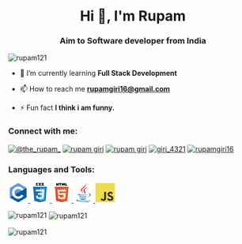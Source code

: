 <h1 align="center">Hi 👋, I'm Rupam</h1>
<h3 align="center">Aim to Software developer from India</h3>

<p align="left"> <img src="https://komarev.com/ghpvc/?username=rupam121&label=Profile%20views&color=0e75b6&style=flat" alt="rupam121" /> </p>



- 🌱 I’m currently learning **Full Stack Development**

- 📫 How to reach me **rupamgiri16@gmail.com**

- ⚡ Fun fact **I think i am funny.**

<h3 align="left">Connect with me:</h3>
<p align="left">
<a href="https://twitter.com/@the_rupam_" target="blank"><img align="center" src="https://raw.githubusercontent.com/rahuldkjain/github-profile-readme-generator/master/src/images/icons/Social/twitter.svg" alt="@the_rupam_" height="30" width="40" /></a>
<a href="https://linkedin.com/in/rupam giri" target="blank"><img align="center" src="https://raw.githubusercontent.com/rahuldkjain/github-profile-readme-generator/master/src/images/icons/Social/linked-in-alt.svg" alt="rupam giri" height="30" width="40" /></a>
<a href="https://fb.com/rupam giri" target="blank"><img align="center" src="https://raw.githubusercontent.com/rahuldkjain/github-profile-readme-generator/master/src/images/icons/Social/facebook.svg" alt="rupam giri" height="30" width="40" /></a>
<a href="https://www.codechef.com/users/giri_4321" target="blank"><img align="center" src="https://cdn.jsdelivr.net/npm/simple-icons@3.1.0/icons/codechef.svg" alt="giri_4321" height="30" width="40" /></a>
<a href="https://www.hackerrank.com/rupamgiri16" target="blank"><img align="center" src="https://raw.githubusercontent.com/rahuldkjain/github-profile-readme-generator/master/src/images/icons/Social/hackerrank.svg" alt="rupamgiri16" height="30" width="40" /></a>
</p>

<h3 align="left">Languages and Tools:</h3>
<p align="left"> <a href="https://www.cprogramming.com/" target="_blank" rel="noreferrer"> <img src="https://raw.githubusercontent.com/devicons/devicon/master/icons/c/c-original.svg" alt="c" width="40" height="40"/> </a> <a href="https://www.w3schools.com/css/" target="_blank" rel="noreferrer"> <img src="https://raw.githubusercontent.com/devicons/devicon/master/icons/css3/css3-original-wordmark.svg" alt="css3" width="40" height="40"/> </a> <a href="https://www.w3.org/html/" target="_blank" rel="noreferrer"> <img src="https://raw.githubusercontent.com/devicons/devicon/master/icons/html5/html5-original-wordmark.svg" alt="html5" width="40" height="40"/> </a> <a href="https://www.java.com" target="_blank" rel="noreferrer"> <img src="https://raw.githubusercontent.com/devicons/devicon/master/icons/java/java-original.svg" alt="java" width="40" height="40"/> </a> <a href="https://developer.mozilla.org/en-US/docs/Web/JavaScript" target="_blank" rel="noreferrer"> <img src="https://raw.githubusercontent.com/devicons/devicon/master/icons/javascript/javascript-original.svg" alt="javascript" width="40" height="40"/> </a> <a href="https://www.mysql.com/" target="_blank" rel="noreferrer"> </a> </p>

<p><img align="left" src="https://github-readme-stats.vercel.app/api/top-langs?username=rupam121&show_icons=true&locale=en&layout=compact" alt="rupam121" /></p>

<p>&nbsp;<img align="center" src="https://github-readme-stats.vercel.app/api?username=rupam121&show_icons=true&locale=en" alt="rupam121" /></p>

<p><img align="center" src="https://github-readme-streak-stats.herokuapp.com/?user=rupam121&" alt="rupam121" /></p>
